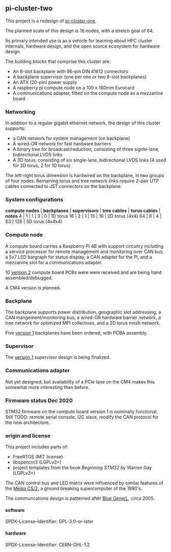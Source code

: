 ## pi-cluster-two

This project is a redesign of
[pi-cluster-one](https://github.com/garlick/pi-cluster-one).

The planned scale of this design is 16 nodes, with a stretch goal of 64.

Its primary intended use is as a vehicle for learning about HPC cluster
internals, hardware design, and the open source ecosystem for hardware design.

The building blocks that comprise this cluster are:
* An 8-slot backplane with 96-pin DIN 41612 connectors
* A backplane supervisor (one per one or two 8-slot backplanes)
* An ATX (20-pin) power supply
* A raspberry pi compute node on a 100 x 160mm Eurocard
* A communications adapter, fitted on the compute node as a mezzanine board

### Networking

In addition to a regular gigabit ethernet network, the design of this
cluster supports:
* a CAN network for system management (on backplane)
* A wired-OR network for fast hardware barriers
* A binary tree for broadcast/reduction, consisting of three signle-lane,
  bidirectional LVDS links
* A 3D torus, consisting of six single-lane, bidirectional LVDS links
  (4 used for 2D torus, 2 for 1D torus)

The left-right torus dimension is hardwired on the backplane, in two
groups of four nodes.  Remaining torus and tree network links require
2-pair UTP cables connected to JST connectors on the backplane.

### System configurations

**compute nodes** | **backplanes** | **supervisors** | **tree cables** | **torus cables** | **notes**
4  | 1 | 1 | 3  | 0  | 1D torus
16 | 2 | 1 | 15 | 16 | 2D torus (4x4)
64 | 8 | 4 | 63 | 128 | 3D torus (4x4x4)

### Compute node

A compute board carries a Raspberry Pi 4B with support circuitry including
a service processor for remote management and monitoring over CAN bus,
a 5x7 LED bargraph for status display, a CAN adapter for the Pi, and a
mezzanine slot for a communications adapter.

10 [version 2](hardware/pi-carrier/README.md) compute board PCBs were
were received and are being hand assembled/debugged.

A CM4 version is planned.

### Backplane

The backplane supports power distribution, geographic slot addressing,
a CAN mangement/monitoring bus, a wired-OR hardware barrier network,
a tree network for optimized MPI collectives, and a 2D torus mesh network.

Five [version 1](hardware/bus-8/README.md) backplanes have been ordered,
with PCBA assembly.

### Supervisor

The [version 1](hardware/supervisor/README.md) supervisor design is being
finalized.

### Communications adapter

Not yet designed, but availability of a PCIe lane on the CM4 makes this
somewhat more interesting than before.

### Firmware status Dec 2020

STM32 firmware on the compute board version 1 is nominally functional.
Still TODO: remote serial console, I2C slave, modify the CAN protocol
for the new architecture.

### origin and license

This project includes parts of:
* FreeRTOS (MIT license)
* libopencm3 (LGPLv3+)
* project templates from the book _Beginning STM32_ by Warren Gay (LGPLv3+)

The CAN control bus and LED matrix were influenced by similar features
of the [Meiko CS/2](https://github.com/garlick/meiko-cs2), a ground breaking
supercomputer of the 1990's.

The communcations design is patterned after
[Blue Gene/L](https://en.wikipedia.org/wiki/IBM_Blue_Gene), circa 2005.

#### software

SPDX-License-Identifier: GPL-3.0-or-later

#### hardware

SPDX-License-Identifier: CERN-OHL-1.2
